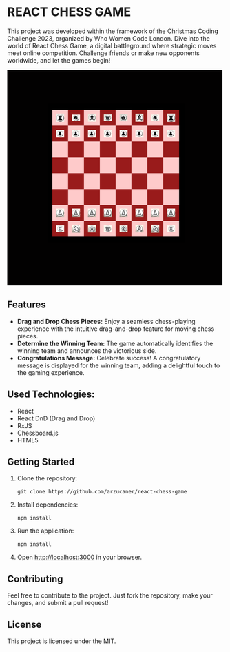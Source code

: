 # REACT CHESS GAME

This project was developed within the framework of the Christmas Coding Challenge 2023, organized by Who Women Code London. Dive into the world of React Chess Game,  a digital battleground where strategic moves meet online competition. Challenge friends or make new opponents worldwide, and let the games begin!


![1702846327770](image/README/1702846327770.png)

## Features


- **Drag and Drop Chess Pieces:** Enjoy a seamless chess-playing experience with the intuitive drag-and-drop feature for moving chess pieces.
- **Determine the Winning Team:** The game automatically identifies the winning team and announces the victorious side.
- **Congratulations Message:** Celebrate success! A congratulatory message is displayed for the winning team, adding a delightful touch to the gaming experience.

## Used Technologies:


- React
- React DnD (Drag and Drop)
- RxJS
- Chessboard.js
- HTML5

## Getting Started


1. Clone the repository:

   ```
   git clone https://github.com/arzucaner/react-chess-game
   ```
2. Install dependencies:

   ```
   npm install
   ```
3. Run the application:

   ```
   npm install
   ```
4. Open [http://localhost:3000](http://localhost:3000/) in your browser.

## Contributing

Feel free to contribute to the project. Just fork the repository, make your changes, and submit a pull request!


## License

This project is licensed under the MIT.
